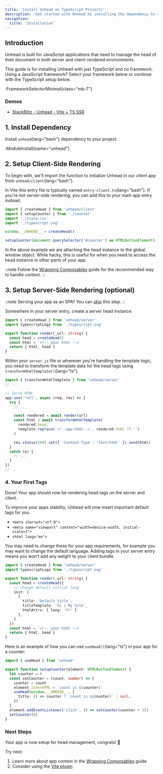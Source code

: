 ```yaml
---
title: 'Install Unhead on TypeScript Projects'
description: 'Get started with Unhead by installing the dependency to your project.'
navigation:
  title: 'Installation'
---
```


## Introduction

Unhead is built for JavaScript applications that need to manage the head of their document in both server and client-rendered environments.

This guide is for installing Unhead with just TypeScript and no framework. Using a JavaScript framework? Select your framework below or continue with the TypeScript setup below.

:FrameworkSelectorMinimal{class="mb-7"}

### Demos

- [StackBlitz - Unhead - Vite + TS SSR](https://stackblitz.com/edit/github-hhxywsb5)

## 1. Install Dependency

Install `unhead`{lang="bash"} dependency to your project.

:ModuleInstall{name="unhead"}

## 2. Setup Client-Side Rendering

To begin with, we'll import the function to initialize Unhead in our _client_ app from `unhead/client`{lang="bash"}.

In Vite this entry file is typically named `entry-client.ts`{lang="bash"}. If you're not server-side rendering, you can add this to your main app entry instead.

```ts {4,6} [entry-client.ts]
import { createHead } from 'unhead/client'
import { setupCounter } from './counter'
import './style.css'
import './typescript.svg'

window.__UNHEAD__ = createHead()

setupCounter(document.querySelector('#counter') as HTMLButtonElement)
```

In the above example we are attaching the head instance to the global window object. While hacky, this is useful for when you need to access the head instance in other parts of your app.

::note
Follow the [Wrapping Composables](/docs/typescript/guides/wrapping-composables) guide for the recommended way to handle context.
::

## 3. Setup Server-Side Rendering (optional)

::note
Serving your app as an SPA? You can [skip](#4-your-first-tags) this step.
::

Somewhere in your server entry, create a server head instance.

```ts {2,6-8} [main.ts]
import { createHead } from 'unhead/server'
import typescriptLogo from './typescript.svg'

export function render(_url: string) {
  const head = createHead()
  const html = `<!-- your html -->`
  return { html, head }
}
```

Within your `server.js` file or wherever you're handling the template logic, you need to transform the template data
for the head tags using `transformHtmlTemplate()`{lang="ts"}.

```ts {1,9-13} [server.ts]
import { transformHtmlTemplate } from 'unhead/server'
// ...

// Serve HTML
app.use('*all', async (req, res) => {
  try {
    // ...

    const rendered = await render(url)
    const html = await transformHtmlTemplate(
      rendered.head,
      template.replace(`<!--app-html-->`, rendered.html ?? '')
    )

    res.status(200).set({ 'Content-Type': 'text/html' }).send(html)
  }
  catch (e) {
    // ...
  }
})
// ..
```

### 4. Your First Tags

Done! Your app should now be rendering head tags on the server and client.

To improve your apps stability, Unhead will now insert important default tags for you.

- `<meta charset="utf-8">`
- `<meta name="viewport" content="width=device-width, initial-scale=1">`
- `<html lang="en">`

You may need to change these for your app requirements, for example you may want to change the default language. Adding
tags in your server entry means you won't add any weight to your client bundle.

```ts {2,6-8} [main.ts]
import { createHead } from 'unhead/server'
import typescriptLogo from './typescript.svg'

export function render(_url: string) {
  const head = createHead({
    // change default initial lang
    init: [
      {
        title: 'Default title',
        titleTemplate: '%s | My Site',
        htmlAttrs: { lang: 'fr' }
      },
    ]
  })
  const html = `<!-- your html -->`
  return { html, head }
}
```

Here is an example of how you can use `useHead()`{lang="ts"} in your app for a counter:

```ts [counter.ts]
import { useHead } from 'unhead'

export function setupCounter(element: HTMLButtonElement) {
  let counter = 0
  const setCounter = (count: number) => {
    counter = count
    element.innerHTML = `count is ${counter}`
    useHead(window.__UNHEAD__, {
      title: () => counter ? `count is ${counter}` : null,
    })
  }
  element.addEventListener('click', () => setCounter(counter + 1))
  setCounter(0)
}
```

### Next Steps

Your app is now setup for head management, congrats! 🎉

Try next:

1. Learn more about app context in the [Wrapping Composables](/docs/typescript/guides/wrapping-composables) guide
2. Consider using the [Vite plugin](/addons/vite-plugin)
